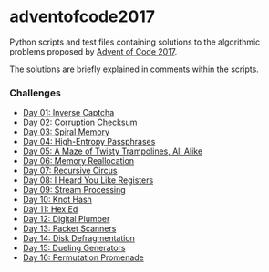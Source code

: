 # adventofcode2017

Python scripts and test files containing solutions to the algorithmic problems proposed by [Advent of Code 2017](https://adventofcode.com/2017/).

The solutions are briefly explained in comments within the scripts.

### Challenges

* [Day 01: Inverse Captcha](puzzle01.py)
* [Day 02: Corruption Checksum](puzzle02.py)
* [Day 03: Spiral Memory](puzzle03.py)
* [Day 04: High-Entropy Passphrases](puzzle04.py)
* [Day 05: A Maze of Twisty Trampolines, All Alike](puzzle05.py)
* [Day 06: Memory Reallocation](puzzle06.py)
* [Day 07: Recursive Circus](puzzle07.py)
* [Day 08: I Heard You Like Registers](puzzle08.py)
* [Day 09: Stream Processing](puzzle09.py)
* [Day 10: Knot Hash](puzzle10.py)
* [Day 11: Hex Ed](puzzle11.py)
* [Day 12: Digital Plumber](puzzle12.py)
* [Day 13: Packet Scanners](puzzle13.py)
* [Day 14: Disk Defragmentation](puzzle14.py)
* [Day 15: Dueling Generators](puzzle15.py)
* [Day 16: Permutation Promenade](puzzle16.py)
